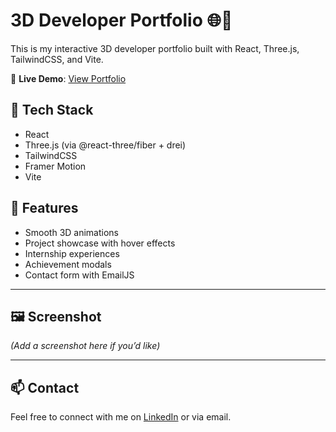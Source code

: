 # 3D Developer Portfolio 🌐🚀

This is my interactive 3D developer portfolio built with React, Three.js, TailwindCSS, and Vite.

🔗 **Live Demo**: [View Portfolio](https://3d-portfolio-ecru-eight.vercel.app)

## 💼 Tech Stack
- React
- Three.js (via @react-three/fiber + drei)
- TailwindCSS
- Framer Motion
- Vite

## 📂 Features
- Smooth 3D animations
- Project showcase with hover effects
- Internship experiences
- Achievement modals
- Contact form with EmailJS

---

## 🖼️ Screenshot
*(Add a screenshot here if you’d like)*

---

## 📫 Contact
Feel free to connect with me on [LinkedIn](https://linkedin.com/in/YOUR-USERNAME) or via email.

